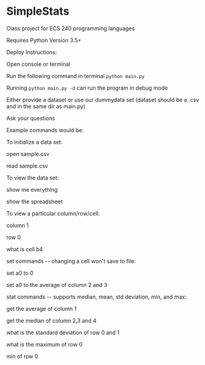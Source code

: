 # SimpleStats
Class project for ECS 240 programming languages

Requires Python Version 3.5+

Deploy Instructions:

Open console or terminal

   Run the following command in terminal `python main.py`

   Running `python main.py -d` can run the program in debug mode

   Either provide a dataset or use our dummydata set 
    (dataset should be a .csv and in the same dir as main.py)

   Ask your questions

Example commands would be:


To initialize a data set:

open sample.csv

read sample.csv


To view the data set:

show me everything

show the spreadsheet


To view a particular column/row/cell:

column 1

row 0

what is cell b4


set commands -- changing a cell won't save to file:

set a0 to 0

set a0 to the average of column 2 and 3


stat commands -- supports median, mean, std deviation, min, and max:

get the average of column 1

get the median of column 2,3 and 4

what is the standard deviation of row 0 and 1

what is the maximum of row 0

min of row 0

